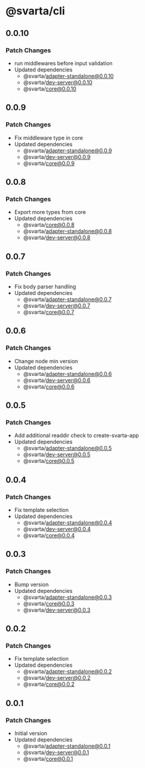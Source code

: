 # @svarta/cli

## 0.0.10

### Patch Changes

- run middlewares before input validation
- Updated dependencies
  - @svarta/adapter-standalone@0.0.10
  - @svarta/dev-server@0.0.10
  - @svarta/core@0.0.10

## 0.0.9

### Patch Changes

- Fix middleware type in core
- Updated dependencies
  - @svarta/adapter-standalone@0.0.9
  - @svarta/dev-server@0.0.9
  - @svarta/core@0.0.9

## 0.0.8

### Patch Changes

- Export more types from core
- Updated dependencies
  - @svarta/core@0.0.8
  - @svarta/adapter-standalone@0.0.8
  - @svarta/dev-server@0.0.8

## 0.0.7

### Patch Changes

- Fix body parser handling
- Updated dependencies
  - @svarta/adapter-standalone@0.0.7
  - @svarta/dev-server@0.0.7
  - @svarta/core@0.0.7

## 0.0.6

### Patch Changes

- Change node min version
- Updated dependencies
  - @svarta/adapter-standalone@0.0.6
  - @svarta/dev-server@0.0.6
  - @svarta/core@0.0.6

## 0.0.5

### Patch Changes

- Add additional readdir check to create-svarta-app
- Updated dependencies
  - @svarta/adapter-standalone@0.0.5
  - @svarta/dev-server@0.0.5
  - @svarta/core@0.0.5

## 0.0.4

### Patch Changes

- Fix template selection
- Updated dependencies
  - @svarta/adapter-standalone@0.0.4
  - @svarta/dev-server@0.0.4
  - @svarta/core@0.0.4

## 0.0.3

### Patch Changes

- Bump version
- Updated dependencies
  - @svarta/adapter-standalone@0.0.3
  - @svarta/core@0.0.3
  - @svarta/dev-server@0.0.3

## 0.0.2

### Patch Changes

- Fix template selection
- Updated dependencies
  - @svarta/adapter-standalone@0.0.2
  - @svarta/dev-server@0.0.2
  - @svarta/core@0.0.2

## 0.0.1

### Patch Changes

- Initial version
- Updated dependencies
  - @svarta/adapter-standalone@0.0.1
  - @svarta/dev-server@0.0.1
  - @svarta/core@0.0.1
